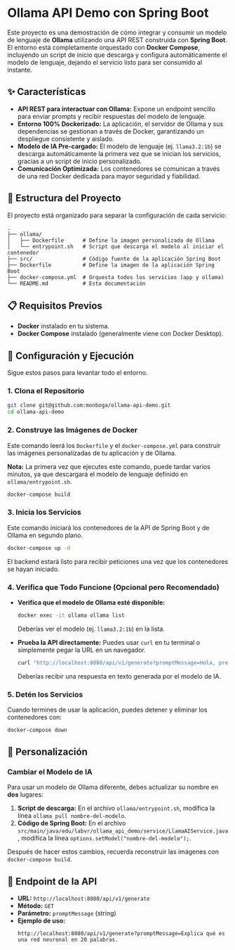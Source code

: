 # Ollama API Demo con Spring Boot

Este proyecto es una demostración de cómo integrar y consumir un modelo de lenguaje de **Ollama** utilizando una API REST construida con **Spring Boot**. El entorno está completamente orquestado con **Docker Compose**, incluyendo un script de inicio que descarga y configura automáticamente el modelo de lenguaje, dejando el servicio listo para ser consumido al instante.

## ✨ Características

* **API REST para interactuar con Ollama:** Expone un endpoint sencillo para enviar prompts y recibir respuestas del modelo de lenguaje.
* **Entorno 100% Dockerizado:** La aplicación, el servidor de Ollama y sus dependencias se gestionan a través de Docker, garantizando un despliegue consistente y aislado.
* **Modelo de IA Pre-cargado:** El modelo de lenguaje (ej. `llama3.2:1b`) se descarga automáticamente la primera vez que se inician los servicios, gracias a un script de inicio personalizado.
* **Comunicación Optimizada:** Los contenedores se comunican a través de una red Docker dedicada para mayor seguridad y fiabilidad.

## 📁 Estructura del Proyecto

El proyecto está organizado para separar la configuración de cada servicio:

```
.
├── ollama/
│   ├── Dockerfile      # Define la imagen personalizada de Ollama
│   └── entrypoint.sh   # Script que descarga el modelo al iniciar el contenedor
├── src/                # Código fuente de la aplicación Spring Boot
├── Dockerfile          # Define la imagen de la aplicación Spring Boot
├── docker-compose.yml  # Orquesta todos los servicios (app y ollama)
└── README.md           # Esta documentación
```

## 📋 Requisitos Previos

* **Docker** instalado en tu sistema.
* **Docker Compose** instalado (generalmente viene con Docker Desktop).

## 🚀 Configuración y Ejecución

Sigue estos pasos para levantar todo el entorno.

### 1. Clona el Repositorio
```bash
git clone git@github.com:monboga/ollama-api-demo.git
cd ollama-api-demo
```

### 2. Construye las Imágenes de Docker
Este comando leerá los `Dockerfile` y el `docker-compose.yml` para construir las imágenes personalizadas de tu aplicación y de Ollama.

**Nota:** La primera vez que ejecutes este comando, puede tardar varios minutos, ya que descargará el modelo de lenguaje definido en `ollama/entrypoint.sh`.

```bash
docker-compose build
```

### 3. Inicia los Servicios
Este comando iniciará los contenedores de la API de Spring Boot y de Ollama en segundo plano.
```bash
docker-compose up -d
```
El backend estará listo para recibir peticiones una vez que los contenedores se hayan iniciado.

### 4. Verifica que Todo Funcione (Opcional pero Recomendado)

* **Verifica que el modelo de Ollama esté disponible:**
    ```bash
    docker exec -it ollama ollama list
    ```
    Deberías ver el modelo (ej. `llama3.2:1b`) en la lista.

* **Prueba la API directamente:**
    Puedes usar `curl` en tu terminal o simplemente pegar la URL en un navegador.
    ```bash
    curl "http://localhost:8080/api/v1/generate?promptMessage=Hola, preséntate en una frase."
    ```
    Deberías recibir una respuesta en texto generada por el modelo de IA.

### 5. Detén los Servicios
Cuando termines de usar la aplicación, puedes detener y eliminar los contenedores con:
```bash
docker-compose down
```

## 🔧 Personalización

### Cambiar el Modelo de IA

Para usar un modelo de Ollama diferente, debes actualizar su nombre en **dos** lugares:

1.  **Script de descarga:** En el archivo `ollama/entrypoint.sh`, modifica la línea `ollama pull nombre-del-modelo`.
2.  **Código de Spring Boot:** En el archivo `src/main/java/edu/labvr/ollama_api_demo/service/LlamaAIService.java`, modifica la línea `options.setModel("nombre-del-modelo");`.

Después de hacer estos cambios, recuerda reconstruir las imágenes con `docker-compose build`.

## 📡 Endpoint de la API

* **URL:** `http://localhost:8080/api/v1/generate`
* **Método:** `GET`
* **Parámetro:** `promptMessage` (string)
* **Ejemplo de uso:**
    ```
    http://localhost:8080/api/v1/generate?promptMessage=Explica qué es una red neuronal en 20 palabras.
    ```